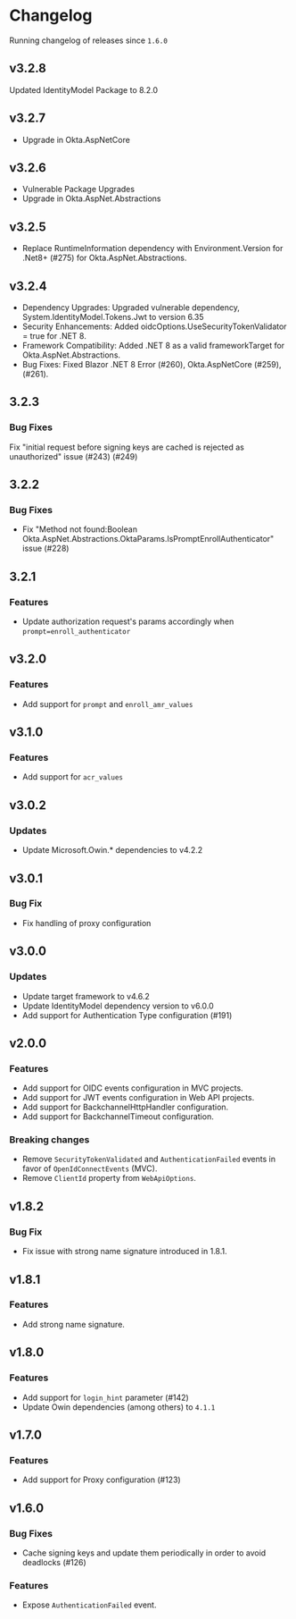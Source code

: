 # Changelog
Running changelog of releases since `1.6.0`

## v3.2.8
Updated IdentityModel Package to 8.2.0

## v3.2.7
- Upgrade in Okta.AspNetCore

## v3.2.6
- Vulnerable Package Upgrades
- Upgrade in Okta.AspNet.Abstractions

## v3.2.5

- Replace RuntimeInformation dependency with Environment.Version for .Net8+ (#275) for Okta.AspNet.Abstractions.

## v3.2.4

- Dependency Upgrades: Upgraded vulnerable dependency, System.IdentityModel.Tokens.Jwt to version 6.35
- Security Enhancements: Added oidcOptions.UseSecurityTokenValidator = true for .NET 8.
- Framework Compatibility: Added .NET 8 as a valid frameworkTarget for Okta.AspNet.Abstractions.
- Bug Fixes: Fixed Blazor .NET 8 Error (#260), Okta.AspNetCore (#259), (#261).

## 3.2.3

### Bug Fixes

Fix "initial request before signing keys are cached is rejected as unauthorized" issue (#243) (#249)

## 3.2.2

### Bug Fixes

- Fix "Method not found:Boolean Okta.AspNet.Abstractions.OktaParams.IsPromptEnrollAuthenticator" issue (#228)

## 3.2.1

### Features

- Update authorization request's params accordingly when `prompt=enroll_authenticator`

## v3.2.0

### Features

- Add support for `prompt` and `enroll_amr_values`

## v3.1.0

### Features

- Add support for `acr_values`


## v3.0.2

### Updates

- Update Microsoft.Owin.* dependencies to v4.2.2

## v3.0.1

### Bug Fix

- Fix handling of proxy configuration

## v3.0.0

### Updates

- Update target framework to v4.6.2
- Update IdentityModel dependency version to v6.0.0
- Add support for Authentication Type configuration (#191)

## v2.0.0

### Features

- Add support for OIDC events configuration in MVC projects.
- Add support for JWT events configuration in Web API projects.
- Add support for BackchannelHttpHandler configuration.
- Add support for BackchannelTimeout configuration.

### Breaking changes

- Remove `SecurityTokenValidated` and `AuthenticationFailed` events in favor of `OpenIdConnectEvents` (MVC).
- Remove `ClientId` property from `WebApiOptions`.

## v1.8.2

### Bug Fix

- Fix issue with strong name signature introduced in 1.8.1.

## v1.8.1 

### Features

- Add strong name signature.

## v1.8.0

### Features

- Add support for `login_hint` parameter (#142)
- Update Owin dependencies (among others) to `4.1.1`

## v1.7.0

### Features

- Add support for Proxy configuration (#123)

## v1.6.0

### Bug Fixes

- Cache signing keys and update them periodically in order to avoid deadlocks (#126)

### Features

- Expose `AuthenticationFailed` event.
